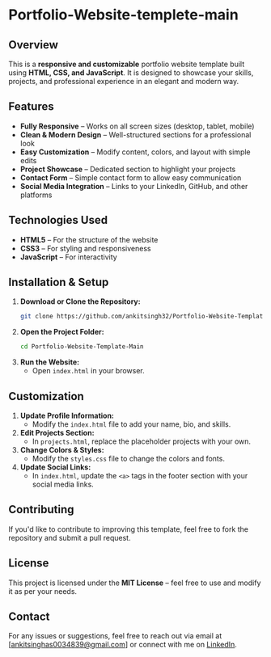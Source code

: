 # Portfolio-Website-templete-main
## Overview
This is a **responsive and customizable** portfolio website template built using **HTML, CSS, and JavaScript**. It is designed to showcase your skills, projects, and professional experience in an elegant and modern way.

## Features
- **Fully Responsive** – Works on all screen sizes (desktop, tablet, mobile)
- **Clean & Modern Design** – Well-structured sections for a professional look
- **Easy Customization** – Modify content, colors, and layout with simple edits
- **Project Showcase** – Dedicated section to highlight your projects
- **Contact Form** – Simple contact form to allow easy communication
- **Social Media Integration** – Links to your LinkedIn, GitHub, and other platforms

## Technologies Used
- **HTML5** – For the structure of the website
- **CSS3** – For styling and responsiveness
- **JavaScript** – For interactivity

## Installation & Setup
1. **Download or Clone the Repository:**
   ```sh
   git clone https://github.com/ankitsingh32/Portfolio-Website-Template-Main.git
   ```
2. **Open the Project Folder:**
   ```sh
   cd Portfolio-Website-Template-Main
   ```
3. **Run the Website:**
   - Open `index.html` in your browser.

## Customization
1. **Update Profile Information:**
   - Modify the `index.html` file to add your name, bio, and skills.
2. **Edit Projects Section:**
   - In `projects.html`, replace the placeholder projects with your own.
3. **Change Colors & Styles:**
   - Modify the `styles.css` file to change the colors and fonts.
4. **Update Social Links:**
   - In `index.html`, update the `<a>` tags in the footer section with your social media links.

## Contributing
If you'd like to contribute to improving this template, feel free to fork the repository and submit a pull request.

## License
This project is licensed under the **MIT License** – feel free to use and modify it as per your needs.

## Contact
For any issues or suggestions, feel free to reach out via email at [ankitsinghas0034839@gmail.com] or connect with me on [LinkedIn](https://linkedin.com/in/ankitsinghankit).


 

